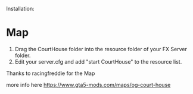 Installation:

# Map
1. Drag the CourtHouse folder into the resource folder of your FX Server folder.
2. Edit your server.cfg and add "start CourtHouse" to the resource list.


Thanks to racingfreddie for the Map

more info here
https://www.gta5-mods.com/maps/og-court-house

